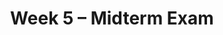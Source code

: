 ---
    title: Week 5 – Midterm Exam 
    weekNumber: 5

    days:
      - date: 2023-10-30
        events: 
          "**EXAM**{: .label .label-exam } **Midterm Exam (in registered lecture section)**":

      - date: 2023-11-1
        events:
          "**LEC 14**{: .label .label-lecture } Distribution and Sampling":
            "[CIT 10.0-10.4](https://inferentialthinking.com/chapters/10/Sampling_and_Empirical_Distributions.html)"


          "**DIS 5**{: .label .label-disc } Probability and Simulation":    
      - date: 2023-11-3
        events:
          "**LEC 15**{: .label .label-lecture } Bootstrapping and Percentiles":
            "[CIT 13.1-13.2](https://inferentialthinking.com/chapters/13/1/Percentiles.html)"
      
      - date: 2023-11-4
        events:
          "**PROJ**{: .label .label-proj } **Midterm Project** (see [partner guidelines](project-partners))":
---
